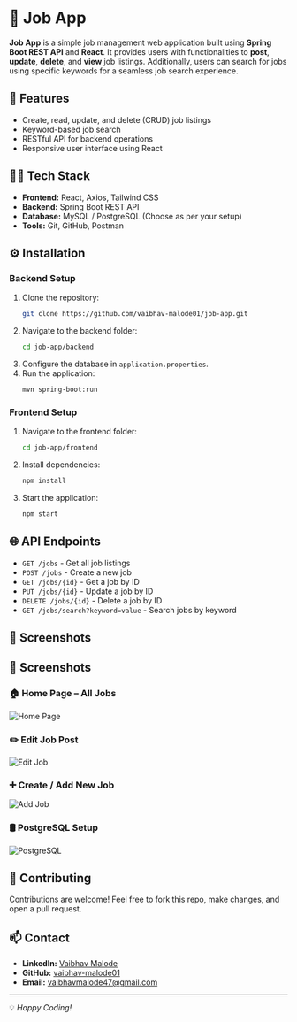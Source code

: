 # 💼 Job App

**Job App** is a simple job management web application built using **Spring Boot REST API** and **React**. It provides users with functionalities to **post**, **update**, **delete**, and **view** job listings. Additionally, users can search for jobs using specific keywords for a seamless job search experience.

## 🚀 Features
- Create, read, update, and delete (CRUD) job listings
- Keyword-based job search
- RESTful API for backend operations
- Responsive user interface using React

## 🧑‍💻 Tech Stack
- **Frontend:** React, Axios, Tailwind CSS
- **Backend:** Spring Boot REST API
- **Database:** MySQL / PostgreSQL (Choose as per your setup)
- **Tools:** Git, GitHub, Postman

## ⚙️ Installation
### Backend Setup
1. Clone the repository:
    ```bash
    git clone https://github.com/vaibhav-malode01/job-app.git
    ```
2. Navigate to the backend folder:
    ```bash
    cd job-app/backend
    ```
3. Configure the database in `application.properties`.
4. Run the application:
    ```bash
    mvn spring-boot:run
    ```

### Frontend Setup
1. Navigate to the frontend folder:
    ```bash
    cd job-app/frontend
    ```
2. Install dependencies:
    ```bash
    npm install
    ```
3. Start the application:
    ```bash
    npm start
    ```

## 🌐 API Endpoints
- `GET /jobs` - Get all job listings
- `POST /jobs` - Create a new job
- `GET /jobs/{id}` - Get a job by ID
- `PUT /jobs/{id}` - Update a job by ID
- `DELETE /jobs/{id}` - Delete a job by ID
- `GET /jobs/search?keyword=value` - Search jobs by keyword

## 📸 Screenshots
## 📸 Screenshots

### 🏠 Home Page – All Jobs
![Home Page](jobApp/assets/ss1.png)

### ✏️ Edit Job Post
![Edit Job](jobApp/assets/ss2.png)

### ➕ Create / Add New Job
![Add Job](jobApp/assets/ss3.png)

### 🛢️ PostgreSQL Setup
![PostgreSQL](jobApp/assets/ss4.png)


## 🤝 Contributing
Contributions are welcome! Feel free to fork this repo, make changes, and open a pull request.

## 📫 Contact
- **LinkedIn:** [Vaibhav Malode](https://linkedin.com/in/vaibhav-malode-076b34240)
- **GitHub:** [vaibhav-malode01](https://github.com/vaibhav-malode01)
- **Email:** vaibhavmalode47@gmail.com

---

💡 _Happy Coding!_
